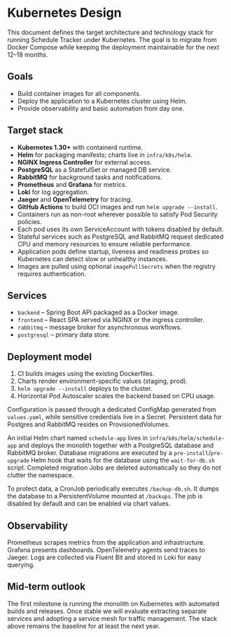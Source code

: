 # Kubernetes Design

This document defines the target architecture and technology stack for running
Schedule Tracker under Kubernetes. The goal is to migrate from Docker Compose
while keeping the deployment maintainable for the next 12–18 months.

## Goals

- Build container images for all components.
- Deploy the application to a Kubernetes cluster using Helm.
- Provide observability and basic automation from day one.

## Target stack

- **Kubernetes 1.30+** with containerd runtime.
- **Helm** for packaging manifests; charts live in `infra/k8s/helm`.
- **NGINX Ingress Controller** for external access.
- **PostgreSQL** as a StatefulSet or managed DB service.
- **RabbitMQ** for background tasks and notifications.
- **Prometheus** and **Grafana** for metrics.
- **Loki** for log aggregation.
- **Jaeger** and **OpenTelemetry** for tracing.
- **GitHub Actions** to build OCI images and run `helm upgrade --install`.
- Containers run as non-root wherever possible to satisfy Pod Security policies.
- Each pod uses its own ServiceAccount with tokens disabled by default.
- Stateful services such as PostgreSQL and RabbitMQ request dedicated CPU and
  memory resources to ensure reliable performance.
- Application pods define startup, liveness and readiness probes so
  Kubernetes can detect slow or unhealthy instances.
- Images are pulled using optional `imagePullSecrets` when the registry
  requires authentication.

## Services

- `backend` &ndash; Spring Boot API packaged as a Docker image.
- `frontend` &ndash; React SPA served via NGINX or the ingress controller.
- `rabbitmq` &ndash; message broker for asynchronous workflows.
- `postgresql` &ndash; primary data store.

## Deployment model

1. CI builds images using the existing Dockerfiles.
2. Charts render environment-specific values (staging, prod).
3. `helm upgrade --install` deploys to the cluster.
4. Horizontal Pod Autoscaler scales the backend based on CPU usage.

Configuration is passed through a dedicated ConfigMap generated from
`values.yaml`, while sensitive credentials live in a Secret. Persistent data
for Postgres and RabbitMQ resides on ProvisionedVolumes.

An initial Helm chart named `schedule-app` lives in
`infra/k8s/helm/schedule-app` and deploys the monolith together with a
PostgreSQL database and RabbitMQ broker. Database migrations are executed by a
`pre-install`/`pre-upgrade` Helm hook that waits for the database using the
`wait-for-db.sh` script. Completed migration Jobs are deleted automatically so
they do not clutter the namespace.

To protect data, a CronJob periodically executes `/backup-db.sh`. It dumps the
database to a PersistentVolume mounted at `/backups`. The job is disabled by
default and can be enabled via chart values.

## Observability

Prometheus scrapes metrics from the application and infrastructure. Grafana
presents dashboards. OpenTelemetry agents send traces to Jaeger. Logs are
collected via Fluent Bit and stored in Loki for easy querying.

## Mid‑term outlook

The first milestone is running the monolith on Kubernetes with automated
builds and releases. Once stable we will evaluate extracting separate services
and adopting a service mesh for traffic management. The stack above remains the
baseline for at least the next year.
